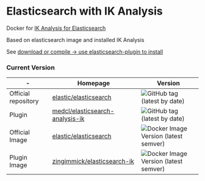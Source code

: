 # Elasticsearch with IK Analysis

Docker for [IK Analysis for Elasticsearch](https://github.com/medcl/elasticsearch-analysis-ik)

Based on elasticsearch image and installed IK Analysis

See [download or compile -> use elasticsearch-plugin to install](https://github.com/medcl/elasticsearch-analysis-ik#install)

### Current Version

| - | Homepage | Version |
|---|---|---|
| Official repository | [elastic/elasticsearch](https://github.com/elastic/elasticsearch) | ![GitHub tag (latest by date)](https://img.shields.io/github/v/tag/elastic/elasticsearch) |
| Plugin | [medcl/elasticsearch-analysis-ik](https://github.com/medcl/elasticsearch-analysis-ik) | ![GitHub tag (latest by date)](https://img.shields.io/github/v/tag/medcl/elasticsearch-analysis-ik) |
| Official Image | [elastic/elasticsearch](https://hub.docker.com/r/elastic/elasticsearch) | ![Docker Image Version (latest semver)](https://img.shields.io/docker/v/elastic/elasticsearch?sort=semver) |
| Plugin Image | [zingimmick/elasticsearch-ik](https://hub.docker.com/zingimmick/elasticsearch-ik) | ![Docker Image Version (latest semver)](https://img.shields.io/docker/v/zingimmick/elasticsearch-ik?sort=semver) |
